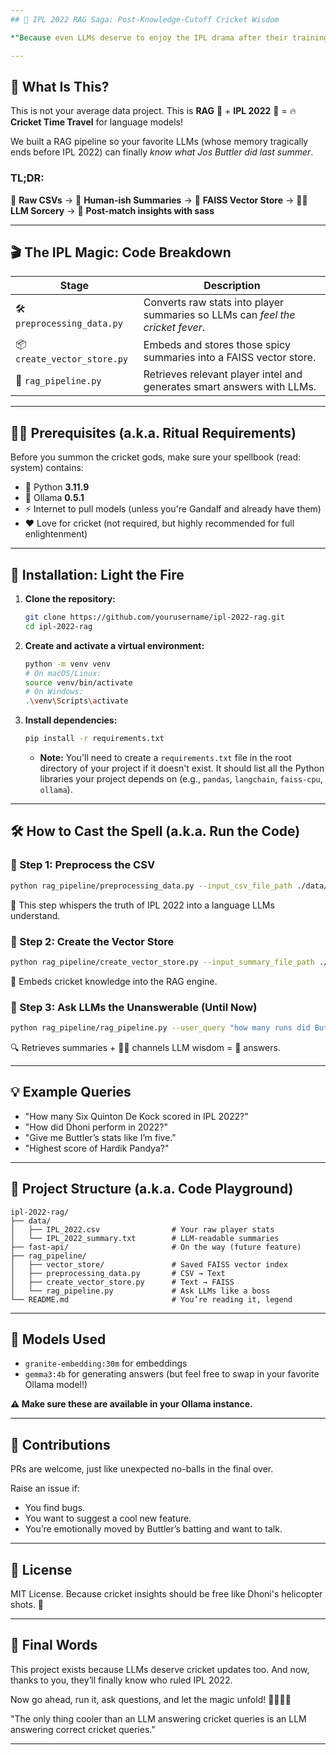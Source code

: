 ```yaml
---
## 🏏 IPL 2022 RAG Saga: Post-Knowledge-Cutoff Cricket Wisdom

*"Because even LLMs deserve to enjoy the IPL drama after their training ends!"* 😎 — A wise AI wrangler

---
```


## 🤔 What Is This?

This is not your average data project. This is **RAG** 🧠 + **IPL 2022** 🎉 = 🔥 **Cricket Time Travel** for language models!

We built a RAG pipeline so your favorite LLMs (whose memory tragically ends before IPL 2022) can finally *know what Jos Buttler did last summer*.

### TL;DR:

📄 **Raw CSVs** → 🧠 **Human-ish Summaries** → 💾 **FAISS Vector Store** → 🧙‍♂️ **LLM Sorcery** → 🎤 **Post-match insights with sass**

---

## 🎬 The IPL Magic: Code Breakdown

| Stage | Description |
|---|---|
| 🛠️ `preprocessing_data.py` | Converts raw stats into player summaries so LLMs can *feel the cricket fever*. |
| 📦 `create_vector_store.py` | Embeds and stores those spicy summaries into a FAISS vector store. |
| 🔮 `rag_pipeline.py` | Retrieves relevant player intel and generates smart answers with LLMs. |

---

## 🧙‍♂️ Prerequisites (a.k.a. Ritual Requirements)

Before you summon the cricket gods, make sure your spellbook (read: system) contains:

* 🐍 Python **3.11.9**
* 🦙 Ollama **0.5.1**
* ⚡ Internet to pull models (unless you're Gandalf and already have them)
* ❤️ Love for cricket (not required, but highly recommended for full enlightenment)

---

## 🧪 Installation: Light the Fire

1.  **Clone the repository:**
    ```bash
    git clone https://github.com/yourusername/ipl-2022-rag.git
    cd ipl-2022-rag
    ```

2.  **Create and activate a virtual environment:**
    ```bash
    python -m venv venv
    # On macOS/Linux:
    source venv/bin/activate
    # On Windows:
    .\venv\Scripts\activate
    ```

3.  **Install dependencies:**
    ```bash
    pip install -r requirements.txt
    ```
    * **Note:** You'll need to create a `requirements.txt` file in the root directory of your project if it doesn't exist. It should list all the Python libraries your project depends on (e.g., `pandas`, `langchain`, `faiss-cpu`, `ollama`).

---

## 🛠️ How to Cast the Spell (a.k.a. Run the Code)

### 🔹 Step 1: Preprocess the CSV

```bash
python rag_pipeline/preprocessing_data.py --input_csv_file_path ./data/IPL_2022.csv --output_text_file_path ./data/IPL_2022_summary.txt
```

🎤 This step whispers the truth of IPL 2022 into a language LLMs understand.

### 🔹 Step 2: Create the Vector Store

```bash
python rag_pipeline/create_vector_store.py --input_summary_file_path ./data/IPL_2022_summary.txt --embedding_model granite-embedding:30m --output_vector_store_path ./vector_store --output_vector_store_index_name ipl_2022
```

🧠 Embeds cricket knowledge into the RAG engine.

### 🔹 Step 3: Ask LLMs the Unanswerable (Until Now)

```bash
python rag_pipeline/rag_pipeline.py --user_query "how many runs did Buttler score?" --embedding_model granite-embedding:30m --chat_model gemma3:4b --output_vector_store_path ./vector_store --output_vector_store_index_name ipl_2022
```

🔍 Retrieves summaries + 🧙‍♂️ channels LLM wisdom = 💬 answers.

---

## 💡 Example Queries

* "How many Six Quinton De Kock scored in IPL 2022?"
* "How did Dhoni perform in 2022?"
* "Give me Buttler’s stats like I’m five."
* "Highest score of Hardik Pandya?"

---

## 🧪 Project Structure (a.k.a. Code Playground)

```
ipl-2022-rag/
├── data/
│   ├── IPL_2022.csv                # Your raw player stats
│   └── IPL_2022_summary.txt        # LLM-readable summaries
├── fast-api/                       # On the way (future feature)
├── rag_pipeline/
│   ├── vector_store/               # Saved FAISS vector index
│   ├── preprocessing_data.py       # CSV → Text
│   ├── create_vector_store.py      # Text → FAISS
│   └── rag_pipeline.py             # Ask LLMs like a boss
└── README.md                       # You’re reading it, legend
```

---

## 🤖 Models Used

* `granite-embedding:30m` for embeddings
* `gemma3:4b` for generating answers (but feel free to swap in your favorite Ollama model!)

**⚠️ Make sure these are available in your Ollama instance.**

---

## 🤝 Contributions

PRs are welcome, just like unexpected no-balls in the final over.

Raise an issue if:

* You find bugs.
* You want to suggest a cool new feature.
* You’re emotionally moved by Buttler’s batting and want to talk.

---

## 📜 License

MIT License. Because cricket insights should be free like Dhoni's helicopter shots. 🛫

---

## 🏁 Final Words

This project exists because LLMs deserve cricket updates too. And now, thanks to you, they’ll finally know who ruled IPL 2022.

Now go ahead, run it, ask questions, and let the magic unfold! 🧙‍♂️🏏🔥

"The only thing cooler than an LLM answering cricket queries is an LLM answering correct cricket queries."

---